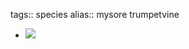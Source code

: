 tags:: species
alias:: mysore trumpetvine

- ![](https://peach-geographical-bat-397.mypinata.cloud/ipfs/QmW76FgCNS6FvFhN6deBRjuVfGmuRU9h4bEm1hQX1R7M4A)